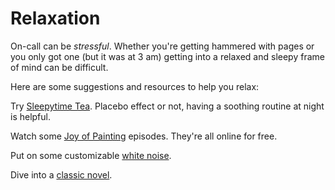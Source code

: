 # Relaxation

On-call can be *stressful*. Whether you're getting hammered with pages or you only got one (but it was at 3 am) getting into a relaxed and sleepy frame of mind can be difficult.

Here are some suggestions and resources to help you relax:

Try [Sleepytime Tea](http://www.celestialseasonings.com/products/herbal/sleepytime-classic). Placebo effect or not, having a soothing routine at night is helpful.

Watch some [Joy of Painting](https://www.youtube.com/channel/UCxcnsr1R5Ge_fbTu5ajt8DQ) episodes. They're all online for free.

Put on some customizable [white noise](https://mynoise.net/NoiseMachines/whiteNoiseGenerator.php).

Dive into a [classic novel](https://www.gutenberg.org/).
